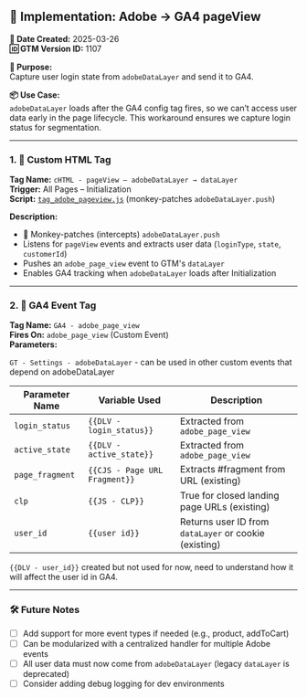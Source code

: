 ## 🔧 Implementation: Adobe → GA4 pageView

**📅 Date Created:** 2025-03-26  
**🆔 GTM Version ID:** 1107  

**🎯 Purpose:**  
Capture user login state from `adobeDataLayer` and send it to GA4.

**📦 Use Case:**  
`adobeDataLayer` loads after the GA4 config tag fires, so we can’t access user data early in the page lifecycle. This workaround ensures we capture login status for segmentation.

---

### 1. 🧩 Custom HTML Tag

**Tag Name:** `cHTML - pageView – adobeDataLayer → dataLayer`  
**Trigger:** All Pages – Initialization  
**Script:** [`tag_adobe_pageview.js`](./gtm-ga4/tag_adobe_pageview.js) (monkey-patches `adobeDataLayer.push`)

**Description:**
- 🐒 Monkey-patches (intercepts) `adobeDataLayer.push`
- Listens for `pageView` events and extracts user data (`loginType`, `state`, `customerId`)
- Pushes an `adobe_page_view` event to GTM's `dataLayer`
- Enables GA4 tracking when `adobeDataLayer` loads after Initialization

---

### 2. 🎯 GA4 Event Tag

**Tag Name:** `GA4 - adobe_page_view`  
**Fires On:** `adobe_page_view` (Custom Event)  
**Parameters:**

`GT - Settings - adobeDataLayer` - can be used in other custom events that depend on adobeDataLayer

| Parameter Name  | Variable Used              | Description |
|------------------|-----------------------------|---|
| `login_status`   | `{{DLV - login_status}}`    | Extracted from `adobe_page_view` |
| `active_state`   | `{{DLV - active_state}}`    | Extracted from `adobe_page_view` |
| `page_fragment`  | `{{CJS - Page URL Fragment}}` | Extracts #fragment from URL (existing) |
| `clp` | `{{JS - CLP}}` | True for closed landing page URLs (existing) |
| `user_id`        | `{{user id}}`         | Returns user ID from `dataLayer` or cookie (existing) |

`{{DLV - user_id}}` created but not used for now, need to understand how it will affect the user id in GA4.



---

### 🛠️ Future Notes

- [ ] Add support for more event types if needed (e.g., product, addToCart)
- [ ] Can be modularized with a centralized handler for multiple Adobe events
- [ ] All user data must now come from `adobeDataLayer` (legacy `dataLayer` is deprecated)
- [ ] Consider adding debug logging for dev environments
